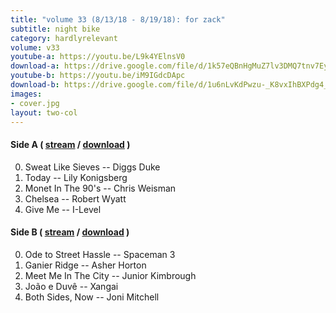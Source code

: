 ```yaml
---
title: "volume 33 (8/13/18 - 8/19/18): for zack"
subtitle: night bike
category: hardlyrelevant
volume: v33
youtube-a: https://youtu.be/L9k4YElnsV0
download-a: https://drive.google.com/file/d/1k57eQBnHgMuZ7lv3DMQ7tnv7Ey79vCow/view?usp=drivesdk
youtube-b: https://youtu.be/iM9IGdcDApc
download-b: https://drive.google.com/file/d/1u6nLvKdPwzu-_K8vxIhBXPdg4_i2h8cr/view?usp=drivesdk
images:
- cover.jpg
layout: two-col
---
```

#### Side A ( <a target="_blank" href="{{ page.youtube-a }}">stream</a> / <a target="_blank" href="{{ page.download-a }}">download</a> ) ####
0. Sweat Like Sieves -- Diggs Duke
1. Today -- Lily Konigsberg
2. Monet In The 90's -- Chris Weisman
3. Chelsea -- Robert Wyatt
4. Give Me -- I-Level

#### Side B ( <a target="_blank" href="{{ page.youtube-b }}">stream</a> / <a target="_blank" href="{{ page.download-b }}">download</a> ) ####
0. Ode to Street Hassle -- Spaceman 3
1. Ganier Ridge -- Asher Horton
2. Meet Me In The City -- Junior Kimbrough
3. João e Duvê -- Xangai
4. Both Sides, Now -- Joni Mitchell
